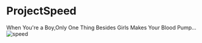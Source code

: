 # ProjectSpeed

When You're a Boy,Only One Thing Besides Girls Makes Your Blood Pump...
![speed](https://github.com/user-attachments/assets/8bd20b97-61cf-4a41-99c0-4bbd45de6fec)
